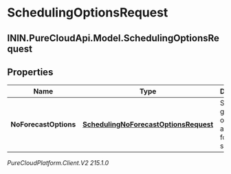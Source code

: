 # SchedulingOptionsRequest

## ININ.PureCloudApi.Model.SchedulingOptionsRequest

## Properties

|Name | Type | Description | Notes|
|------------ | ------------- | ------------- | -------------|
| **NoForecastOptions** | [**SchedulingNoForecastOptionsRequest**](SchedulingNoForecastOptionsRequest) | Schedule generation options to apply if no forecast is supplied | [optional] |



_PureCloudPlatform.Client.V2 215.1.0_
